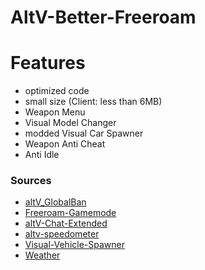 # AltV-Better-Freeroam

# Features
- optimized code
- small size (Client: less than 6MB)
- Weapon Menu
- Visual Model Changer
- modded Visual Car Spawner
- Weapon Anti Cheat
- Anti Idle

### Sources
- [altV_GlobalBan](https://github.com/Nickwasused/AltV-Better-Freeroam/tree/main/source/VenoX_Global_Systems)
- [Freeroam-Gamemode](https://github.com/altV-Resources-by-Neta/Freeroam-Gamemode)
- [altV-Chat-Extended](https://github.com/Stuyk/altV-Chat-Extended)
- [altv-speedometer](https://github.com/Blackbandit1804/altV-speedometer)
- [Visual-Vehicle-Spawner](https://github.com/dusieq95/Visual-Vehicle-Spawner)
- [Weather](https://github.com/MateqB/altv-os-weather-time-sync)
